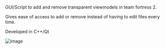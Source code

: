 GUI/Script to add and remove transparent viewmodels in team fortress 2.

Gives ease of access to add or remove instead of having to edit files every time.

Developed in C++/Qt

![image](https://github.com/Croudxd/TransparentViewmodelsInstaller/assets/98527451/0454ad12-71e1-452b-ad5e-9c9820948c2a)

